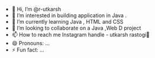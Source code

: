 - 👋 Hi, I’m @r-utkarsh
- 👀 I’m interested in building application in Java .
- 🌱 I’m currently learning Java , HTML and CSS
- 💞️ I’m looking to collaborate on a Java ,Web D project
- 📫 How to reach me Instagram handle - utkarsh rastogi💸
- 😄 Pronouns: ...
- ⚡ Fun fact: ...

<!---
r-utkarsh/r-utkarsh is a ✨ special ✨ repository because its `README.md` (this file) appears on your GitHub profile.
You can click the Preview link to take a look at your changes.
--->
